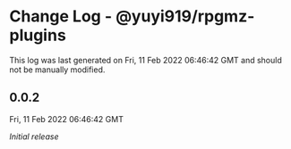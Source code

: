 # Change Log - @yuyi919/rpgmz-plugins

This log was last generated on Fri, 11 Feb 2022 06:46:42 GMT and should not be manually modified.

## 0.0.2
Fri, 11 Feb 2022 06:46:42 GMT

_Initial release_

